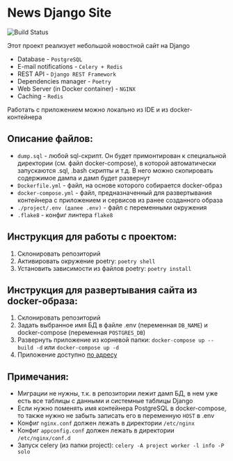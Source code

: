 # News Django Site

![Build Status](https://github.com/nightblure/django-site-docker/actions/workflows/main.yml/badge.svg?branch=main)

Этот проект реализует небольшой новостной сайт на Django
* Database - ```PostgreSQL```
* E-mail notifications - ```Celery + Redis```
* REST API - ```Django REST Framework```
* Dependencies manager - ```Poetry```
* Web Server (in Docker container) - ```NGINX```
* Caching - ```Redis```

Работать с приложением можно локально из IDE и из docker-контейнера

## Описание файлов:
  - ```dump.sql``` - любой sql-скрипт. Он будет примонтирован к специальной директории (см. файл docker-compose), в которой автоматически запускаются .sql, .bash скрипты и т.д. В него можно скопировать содержимое дампа и дамп будет развернут
  - ```Dockerfile.yml``` - файл, на основе которого собирается docker-образ
  - ```docker-compose.yml``` - файл, предназначенный для развертывания контейнера с приложением и сервисов из ранее созданного образа
  - ```./project/.env (далее .env)``` - файл с переменными окружения
  - ```.flake8``` - конфиг линтера ```flake8```

## Инструкция для работы с проектом:
  1. Склонировать репозиторий
  2. Активировать окружение poetry: ```poetry shell```
  3. Установить зависимости из файлов poetry: ```poetry install```

## Инструкция для развертывания сайта из docker-образа:
  1. Склонировать репозиторий
  2. Задать выбранное имя БД в файле .env (переменная ```DB_NAME```) и docker-compose (переменная ```POSTGRES_DB```)
  3. Развернуть приложение из корневой папки: ```docker-compose up --build -d``` или ```docker-compose up -d```
  4. Приложение доступно [по адресу](http://localhost:8000/)

## Примечания:
  * Миграции не нужны, т.к. в репозитории лежит дамп БД, в нем уже есть все таблицы с данными и системные таблицы Django
  * Если нужно поменять имя контейнера PostgreSQL в docker-compose, то также нужно не забыть записать его в переменную ```HOST``` в .env
  * Конфиг ```nginx.conf``` должен лежать в директории ```/etc/nginx```
  * Конфиг ```appconfig.conf``` должен лежать в директории ```/etc/nginx/conf.d```
  * Запуск celery (из папки project): ```celery -A project worker -l info -P solo```

